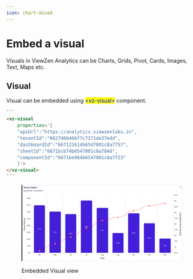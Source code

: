 ```yaml
---
icon: chart-mixed
---
```


# Embed a visual

Visuals in ViewZen Analytics can be Charts, Grids, Pivot, Cards, Images, Text, Maps etc.

## Visual

Visual can be embedded using <mark style="color:blue;">\<vz-visual></mark> component.

````html
```
<vz-visual
    properties='{
	"apiUrl":"https://analytics.viewzenlabs.in",
	"tenantId":"6627466466f7c7271de37edd",
	"dashboardId":"667121614b6547001c8a7757",
	"sheetId":"6671bcb74b6547001c8a784d",
	"componentId":"6671be964b6547001c8a7f23"
    }'>
</vz-visual>
```
````

<figure><img src="../../../.gitbook/assets/Screenshot from 2024-12-10 17-18-23.png" alt=""><figcaption><p>Embedded Visual view</p></figcaption></figure>
